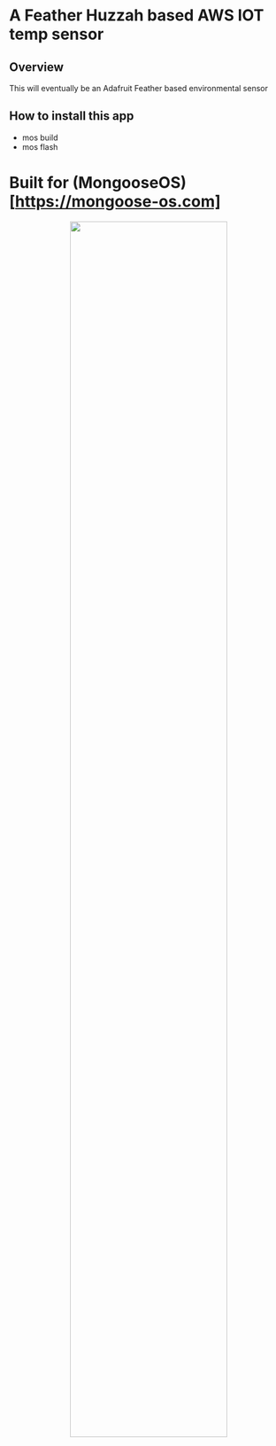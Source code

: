 # A Feather Huzzah based AWS IOT temp sensor

## Overview

This will eventually be an Adafruit Feather based environmental sensor

## How to install this app

- mos build
- mos flash


# Built for (MongooseOS)[https://mongoose-os.com]

<p align="center">
  <img src="https://mongoose-os.com/images/app1.gif" width="75%">
</p>
